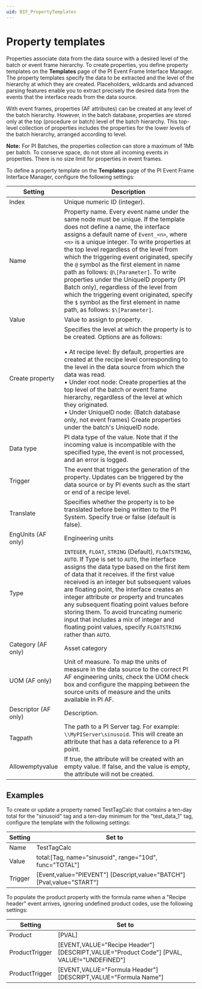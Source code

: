 ```yaml
---
uid: BIF_PropertyTemplates
---
```


# Property templates

<!-- Light customization for WonderWare -->

Properties associate data from the data source with a desired level of the batch or event frame hierarchy. To create properties, you define property templates on the **Templates** page of the PI Event Frame Interface Manager. The property templates specify the data to be extracted and the level of the hierarchy at which they are created. Placeholders, wildcards and advanced parsing features enable you to extract precisely the desired data from the events that the interface reads from the data source.

With event frames, properties (AF attributes) can be created at any level of the batch hierarchy. However, in the batch database, properties are stored only at the top (procedure or batch) level of the batch hierarchy. This top-level collection of properties includes the properties for the lower levels of the batch hierarchy, arranged according to level.

<!-- Added note -->

**Note:** For PI Batches, the properties collection can store a maximum of 1Mb per batch. To conserve space, do not store all incoming events in properties. There is no size limit for properties in event frames.

To define a property template on the **Templates** page of the PI Event Frame Interface Manager, configure the following settings:

| Setting | Description |
|--|--|
| Index | Unique numeric ID (integer). |
| Name | Property name. Every event name under the same node must be unique. If the template does not define a name, the interface assigns a default name of `Event_<n>`, where `<n>` is a unique integer. To write properties at the top level regardless of the level from which the triggering event originated, specify the `@` symbol as the first element in name path as follows: `@\[Parameter]`. To write properties under the UniqueID property (PI Batch only), regardless of the level from which the triggering event originated, specify the `$` symbol as the first element in name path, as follows: `$\[Parameter]`. |
| Value | Value to assign to property. |
| Create property | Specifies the level at which the property is to be created. Options are as follows:<br><br> &bull; At recipe level: By default, properties are created at the recipe level corresponding to the level in the data source from which the data was read.<br>&bull; Under root node: Create properties at the top level of the batch or event frame hierarchy, regardless of the level at which they originated.<br>&bull; Under UniqueID node: (Batch database only, not event frames) Create properties under the batch's UniqueID node. |
| Data type | PI data type of the value. Note that if the incoming value is incompatible with the specified type, the event is not processed, and an error is logged. |
| Trigger | The event that triggers the generation of the property. Updates can be triggered by the data source or by PI events such as the start or end of a recipe level. |
| Translate | Specifies whether the property is to be translated before being written to the PI System. Specify true or false (default is false). |
| EngUnits (AF only) | Engineering units |
| Type | `INTEGER`, `FLOAT`, `STRING` (Default), `FLOATSTRING`, `AUTO`. If Type is set to `AUTO`, the interface assigns the data type based on the first item of data that it receives. If the first value received is an integer but subsequent values are floating point, the interface creates an integer attribute or property and truncates any subsequent floating point values before storing them. To avoid truncating numeric input that includes a mix of integer and floating point values, specify `FLOATSTRING` rather than `AUTO`. |
| Category (AF only) | Asset category |
| UOM (AF only) | Unit of measure. To map the units of measure in the data source to the correct PI AF engineering units, check the UOM check box and configure the mapping between the source units of measure and the units available in PI AF. |
| Descriptor (AF only) | Description. |
| Tagpath | The path to a PI Server tag. For example: `\\MyPIServer\sinusoid`. This will create an attribute that has a data reference to a PI point. |
| Allowemptyvalue | If true, the attribute will be created with an empty value. If false, and the value is empty, the attribute will not be created. |

## Examples

To create or update a property named TestTagCalc that contains a ten-day total for the "sinusoid" tag and a ten-day minimum for the "test_data_1" tag, configure the template with the following settings:

| Setting | Set to |
| ------- | ------ | 
| Name | TestTagCalc |
| Value | total:[Tag, name="sinusoid", range="10d", func="TOTAL"] |
| Trigger | [Event,value="PIEVENT"] [Descript,value="BATCH"] [Pval,value="START"] |

To populate the product property with the formula name when a "Recipe header" event arrives, ignoring undefined product codes, use the following settings:

| Setting | Set to |
| ------- | ------ |
| Product | [PVAL] |
| ProductTrigger | [EVENT,VALUE="Recipe Header"] [DESCRIPT,VALUE="Product Code"] [PVAL, VALUE!="UNDEFINED"] |
| ProductTrigger | [EVENT,VALUE="Formula Header"] [DESCRIPT,VALUE="Formula Name"] |
